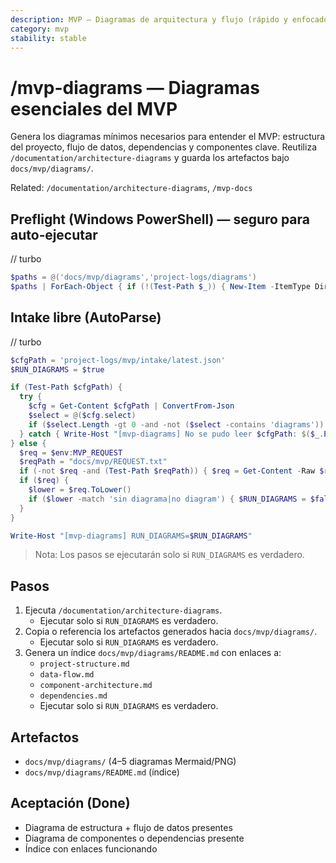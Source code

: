 ```yaml
---
description: MVP — Diagramas de arquitectura y flujo (rápido y enfocado)
category: mvp
stability: stable
---
```


# /mvp-diagrams — Diagramas esenciales del MVP

Genera los diagramas mínimos necesarios para entender el MVP: estructura del proyecto, flujo de datos, dependencias y componentes clave. Reutiliza `/documentation/architecture-diagrams` y guarda los artefactos bajo `docs/mvp/diagrams/`.

Related: `/documentation/architecture-diagrams`, `/mvp-docs`

## Preflight (Windows PowerShell) — seguro para auto‑ejecutar
// turbo
```powershell
$paths = @('docs/mvp/diagrams','project-logs/diagrams')
$paths | ForEach-Object { if (!(Test-Path $_)) { New-Item -ItemType Directory -Path $_ | Out-Null } }
```

## Intake libre (AutoParse)
// turbo
```powershell
$cfgPath = 'project-logs/mvp/intake/latest.json'
$RUN_DIAGRAMS = $true

if (Test-Path $cfgPath) {
  try {
    $cfg = Get-Content $cfgPath | ConvertFrom-Json
    $select = @($cfg.select)
    if ($select.Length -gt 0 -and -not ($select -contains 'diagrams')) { $RUN_DIAGRAMS = $false }
  } catch { Write-Host "[mvp-diagrams] No se pudo leer $cfgPath: $($_.Exception.Message)" }
} else {
  $req = $env:MVP_REQUEST
  $reqPath = "docs/mvp/REQUEST.txt"
  if (-not $req -and (Test-Path $reqPath)) { $req = Get-Content -Raw $reqPath }
  if ($req) {
    $lower = $req.ToLower()
    if ($lower -match 'sin diagrama|no diagram') { $RUN_DIAGRAMS = $false } else { $RUN_DIAGRAMS = $true }
  }
}

Write-Host "[mvp-diagrams] RUN_DIAGRAMS=$RUN_DIAGRAMS"
```

> Nota: Los pasos se ejecutarán solo si `RUN_DIAGRAMS` es verdadero.

## Pasos
1) Ejecuta `/documentation/architecture-diagrams`.
   - Ejecutar solo si `RUN_DIAGRAMS` es verdadero.
2) Copia o referencia los artefactos generados hacia `docs/mvp/diagrams/`.
   - Ejecutar solo si `RUN_DIAGRAMS` es verdadero.
3) Genera un índice `docs/mvp/diagrams/README.md` con enlaces a:
   - `project-structure.md`
   - `data-flow.md`
   - `component-architecture.md`
   - `dependencies.md`
   - Ejecutar solo si `RUN_DIAGRAMS` es verdadero.

## Artefactos
- `docs/mvp/diagrams/` (4–5 diagramas Mermaid/PNG)
- `docs/mvp/diagrams/README.md` (índice)

## Aceptación (Done)
- Diagrama de estructura + flujo de datos presentes
- Diagrama de componentes o dependencias presente
- Índice con enlaces funcionando
